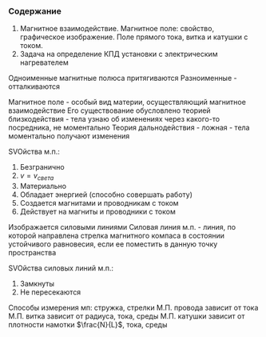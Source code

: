 ### Содержание
1. Магнитное взаимодействие. Магнитное поле: свойство, графическое изображение. Поле прямого тока, витка и катушки с током. 
2. Задача на определение КПД установки с электрическим нагревателем

Одноименные магнитные полюса притягиваются
Разноименные - отталкиваются

Магнитное поле - особый вид материи, осуществляющий магнитное взаимодействие
Его существование обусловлено теорией близкодействия - тела узнаю об изменениях через какого-то посредника, не моментально
Теория дальнодействия - ложная - тела моментально получают изменения

SVOйства м.п.:
1. Безгранично
2. $v = v_{света}$
3. Материально
4. Обладает энергией (способно совершать работу)
5. Создается магнитами и проводникам с током
6. Действует на магниты и проводники с током

Изображается силовыми линиями
Силовая линия м.п. - линия, по которой направлена стрелка магнитного компаса в состоянии устойчивого равновесия, если ее поместить в данную точку пространства

SVOйства силовых линий м.п.:
1. Замкнуты
2. Не пересекаются

Способы измерения мп: стружка, стрелки
М.П. провода зависит от тока
М.П. витка зависит от радиуса, тока, среды
М.П. катушки зависит от плотности намотки $\frac{N}{L}$, тока, среды
